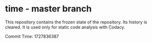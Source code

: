 # time - master branch

This repository contains the frozen state of the repository.
Its history is cleared. It is used only for static code
analysis with Codacy.

Commit Time: 1727836387